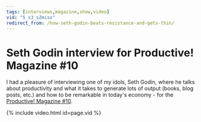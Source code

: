 ```yaml
---
tags: [interviews,magazine,show,video]
vid: "5_s3_sZmiso"
redirect_from: /how-seth-godin-beats-resistance-and-gets-thin/
---
```


# Seth Godin interview for Productive! Magazine #10


I had a pleasure of interviewing one of my idols, Seth Godin, where he talks about productivity and what it takes to generate lots of output (books, blog posts, etc.) and how to be remarkable in today's economy - for the [Productive! Magazine #10](http://productivemag.com/10).

{% include video.html id=page.vid %}

[n]: https://michael.gratis/nozbe
